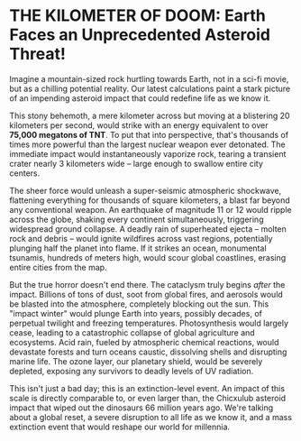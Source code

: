 # THE KILOMETER OF DOOM: Earth Faces an Unprecedented Asteroid Threat!

Imagine a mountain-sized rock hurtling towards Earth, not in a sci-fi movie, but as a chilling potential reality. Our latest calculations paint a stark picture of an impending asteroid impact that could redefine life as we know it.

This stony behemoth, a mere kilometer across but moving at a blistering 20 kilometers per second, would strike with an energy equivalent to over **75,000 megatons of TNT**. To put that into perspective, that's thousands of times more powerful than the largest nuclear weapon ever detonated. The immediate impact would instantaneously vaporize rock, tearing a transient crater nearly 3 kilometers wide – large enough to swallow entire city centers.

The sheer force would unleash a super-seismic atmospheric shockwave, flattening everything for thousands of square kilometers, a blast far beyond any conventional weapon. An earthquake of magnitude 11 or 12 would ripple across the globe, shaking every continent simultaneously, triggering widespread ground collapse. A deadly rain of superheated ejecta – molten rock and debris – would ignite wildfires across vast regions, potentially plunging half the planet into flame. If it strikes an ocean, monumental tsunamis, hundreds of meters high, would scour global coastlines, erasing entire cities from the map.

But the true horror doesn't end there. The cataclysm truly begins *after* the impact. Billions of tons of dust, soot from global fires, and aerosols would be blasted into the atmosphere, completely blocking out the sun. This "impact winter" would plunge Earth into years, possibly decades, of perpetual twilight and freezing temperatures. Photosynthesis would largely cease, leading to a catastrophic collapse of global agriculture and ecosystems. Acid rain, fueled by atmospheric chemical reactions, would devastate forests and turn oceans caustic, dissolving shells and disrupting marine life. The ozone layer, our planetary shield, would be severely depleted, exposing any survivors to deadly levels of UV radiation.

This isn't just a bad day; this is an extinction-level event. An impact of this scale is directly comparable to, or even larger than, the Chicxulub asteroid impact that wiped out the dinosaurs 66 million years ago. We're talking about a global reset, a severe disruption to all life as we know it, and a mass extinction event that would reshape our world for millennia.
